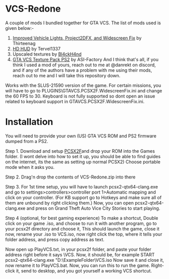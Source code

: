 # VCS-Redone
A couple of mods I bundled together for GTA VCS. The list of mods used is given below:-
1. [Improved Vehicle Lights, Project2DFX, and Widescreen Fix](https://github.com/ThirteenAG/WidescreenFixesPack/releases?q=Grand+Theft+Auto+Vice+City+Stories+Widescreen+Fix+%5BPCSX2F%5D&expanded=true) by Thirteenag
2. [HD HUD](https://gtaforums.com/topic/983317-grand-theft-auto-vice-city-stories-hd-hud-for-pcsx2/) by Tervel1337
3. Upscaled textures by [Bl4ckH4nd](https://gbatemp.net/members/bl4ckh4nd.609354)
4. [GTA VCS Texture Pack PS2](https://github.com/ASI-Factory/GTA-VCS-Texture-Pack-PS2) by ASI-Factory
And I think that's all, if you think I used a mod of yours, reach out to me at @danrekt on discord, and if any of the authors have a problem with me using their mods, reach out to me and I will take this repository down.

Works with the SLUS-21590 version of the game.
For certain missions, you will have to go to PLUGINS\GTAVCS.PCSX2F.WidescreenFix.ini and change the 60 FPS to 30. Keyboard is not fully supported so dont open an issue related to keyboard support in GTAVCS.PCSX2F.WidescreenFix.ini.

# Installation

You will need to provide your own (US) GTA VCS ROM and PS2 firmware dumped from a PS2.

Step 1. Download and setup [PCSX2F](https://github.com/ASI-Factory/PCSX2-Fork-With-Plugins/releases/download/latest/PCSX2Fork-Windows-x64-Clang-SSE4.zip)and drop your ROM into the Games folder. (I wont delve into how to set it up, you should be able to find guides on the internet, its the same as setting up normal PCSX2) Choose portable mode when it asks you.

Step 2. Drag'n drop the contents of VCS-Redone.zip into there

Step 3. For 1st time setup, you will have to launch pcsx2-qtx64-clang.exe and go to settings>controllers>controller port 1>Automatic mapping and click on your controller.
                                  (For KB support go to Hotkeys and make sure all of them are unbound by right clicking them.)
             Now, you can open pcsx2-qtx64-clang.exe and press on Grand Theft Auto Vice City Stories to start playing.

Step 4 (optional, for best gaming experience) To make a shortcut,
                            Double click on your game .iso, and choose to run it with another program, go to your pcsx2f directory and choose it,
              This should launch the game, close it now, rename your .iso to VCS.iso, now right click the top, where it tells your folder address, and press copy address as text.

Now open up PlayVCS.txt, in your pcsx2f folder, and paste your folder address right before it says \VCS. Now, it should be, for example
                        START pcsx2-qtx64-clang.exe "D:\ExampleFolder\VCS.iso
Now save it and close it, now rename it to PlayVCS.bat. Now, you can run this to run the game.
Right-click it, send to desktop, and you got yourself a working VCS shortcut.
